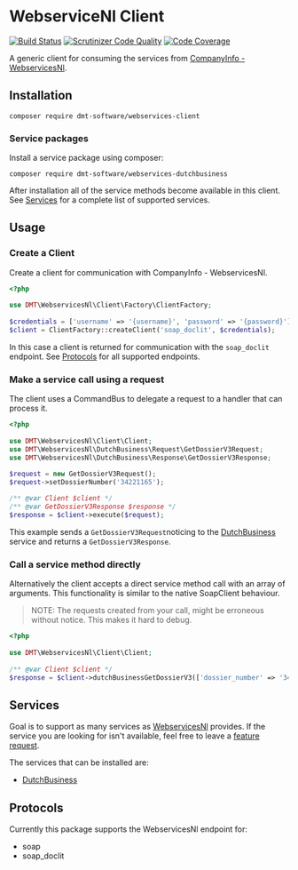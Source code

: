 # WebserviceNl Client
[![Build Status](https://travis-ci.org/dmt-software/webservices-client.svg?branch=master)](https://travis-ci.org/dmt-software/webservices-client)
[![Scrutinizer Code Quality](https://scrutinizer-ci.com/g/dmt-software/webservices-client/badges/quality-score.png?b=master)](https://scrutinizer-ci.com/g/dmt-software/webservices-client/?branch=master)
[![Code Coverage](https://scrutinizer-ci.com/g/dmt-software/webservices-client/badges/coverage.png?b=master)](https://scrutinizer-ci.com/g/dmt-software/webservices-client/?branch=master)

A generic client for consuming the services from [CompanyInfo - WebservicesNl](https://webview.webservices.nl/documentation/files/introduction-txt.html).

## Installation

```composer require dmt-software/webservices-client```

### Service packages

Install a service package using composer:

```composer require dmt-software/webservices-dutchbusiness```

After installation all of the service methods become available in this client.
See [Services](#services) for a complete list of supported services. 

## Usage

### Create a Client

Create a client for communication with CompanyInfo - WebservicesNl.

```php
<?php
 
use DMT\WebservicesNl\Client\Factory\ClientFactory;
 
$credentials = ['username' => '{username}', 'password' => '{password}'];
$client = ClientFactory::createClient('soap_doclit', $credentials);
```
In this case a client is returned for communication with the `soap_doclit` endpoint. 
See [Protocols](#protocols) for all supported endpoints.

### Make a service call using a request

The client uses a CommandBus to delegate a request to a handler that can process it. 
```php
<?php 
 
use DMT\WebservicesNl\Client\Client;
use DMT\WebservicesNl\DutchBusiness\Request\GetDossierV3Request;
use DMT\WebservicesNl\DutchBusiness\Response\GetDossierV3Response;

$request = new GetDossierV3Request();
$request->setDossierNumber('34221165');
 
/** @var Client $client */
/** @var GetDossierV3Response $response */
$response = $client->execute($request);
``` 
This example sends a `GetDossierV3Request`noticing to the [DutchBusiness](https://webview.webservices.nl/documentation/files/service_dutchbusiness-php.html#Dutch_Business) service 
and returns a `GetDossierV3Response`.

### Call a service method directly

Alternatively the client accepts a direct service method call with an array of arguments. This functionality is similar 
to the native SoapClient behaviour.  
> NOTE: The requests created from your call, might be erroneous without notice. This makes it hard to debug.   
```php
<?php
 
use DMT\WebservicesNl\Client\Client;
 
/** @var Client $client */
$response = $client->dutchBusinessGetDossierV3(['dossier_number' => '34221165']);
```

## Services

Goal is to support as many services as [WebservicesNl](https://webview.webservices.nl/documentation/files/interfaces/more/services-txt.html#Service_names) provides.
If the service you are looking for isn't available, feel free to leave a [feature request](https://github.com/dmt-software/webservices-client/issues). 

The services that can be installed are:

- [DutchBusiness](https://webview.webservices.nl/documentation/files/service_dutchbusiness-php.html#Dutch_Business)

## Protocols

Currently this package supports the WebservicesNl endpoint for:
 
- soap
- soap_doclit
